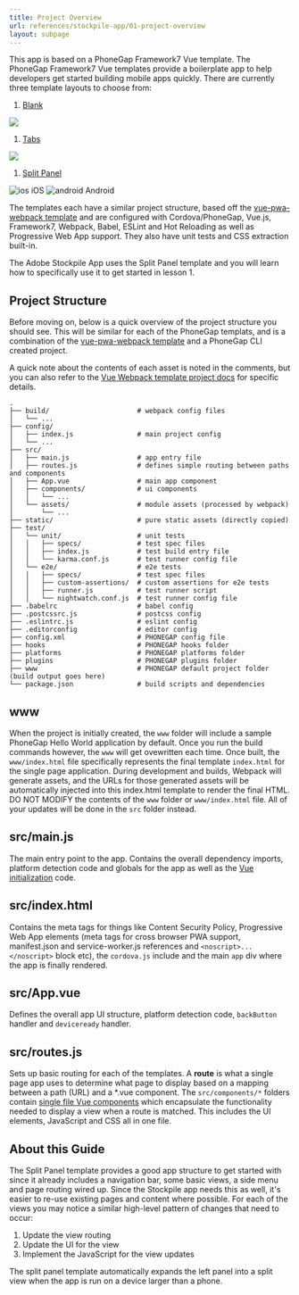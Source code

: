 ```yaml
---
title: Project Overview
url: references/stockpile-app/01-project-overview
layout: subpage
---
```


This app is based on a PhoneGap Framework7 Vue template. The PhoneGap Framework7 Vue templates provide a boilerplate app to help developers get started building mobile apps quickly. There are currently three template layouts to choose from:

1. [Blank](https://www.npmjs.com/package/phonegap-template-vue-f7-blank)

  ![](/images/stockpile/example-blank.png)

1. [Tabs](https://www.npmjs.com/package/phonegap-template-vue-f7-tabs)

  ![](/images/stockpile/example-tabs.png)

1. [Split Panel](https://www.npmjs.com/package/phonegap-template-vue-f7-split-panel)

  ![ios](/images/stockpile/example-split-iOS.png) iOS
  ![android](/images/stockpile/example-split-android.png) Android

The templates each have a similar project structure, based off the [vue-pwa-webpack template](https://github.com/vuejs-templates/pwa) and are configured with Cordova/PhoneGap, Vue.js, Framework7, Webpack, Babel, ESLint and Hot Reloading as well as Progressive Web App support. They also have unit tests and CSS extraction built-in.

The Adobe Stockpile App uses the Split Panel template and you will learn how to specifically use it to get started in lesson 1.

## Project Structure

Before moving on, below is a quick overview of the project structure you should see. This will be similar for each of the PhoneGap templats, and is a combination of the [vue-pwa-webpack template](https://github.com/vuejs-templates/pwa) and a PhoneGap CLI created project.

A quick note about the contents of each asset is noted in the comments, but you can also refer to the [Vue Webpack template project docs](https://github.com/vuejs-templates/webpack/blob/develop/docs/structure.md) for specific details.

```text
.
├── build/                      # webpack config files
│   └── ...
├── config/
│   ├── index.js                # main project config
│   └── ...
├── src/
│   ├── main.js                 # app entry file
│   ├── routes.js               # defines simple routing between paths and components
│   ├── App.vue                 # main app component
│   ├── components/             # ui components
│   │   └── ...
│   └── assets/                 # module assets (processed by webpack)
│       └── ...
├── static/                     # pure static assets (directly copied)
├── test/
│   └── unit/                   # unit tests
│   │   ├── specs/              # test spec files
│   │   ├── index.js            # test build entry file
│   │   └── karma.conf.js       # test runner config file
│   └── e2e/                    # e2e tests
│   │   ├── specs/              # test spec files
│   │   ├── custom-assertions/  # custom assertions for e2e tests
│   │   ├── runner.js           # test runner script
│   │   └── nightwatch.conf.js  # test runner config file
├── .babelrc                    # babel config
├── .postcssrc.js               # postcss config
├── .eslintrc.js                # eslint config
├── .editorconfig               # editor config
├── config.xml                  # PHONEGAP config file
├── hooks                       # PHONEGAP hooks folder
├── platforms                   # PHONEGAP platforms folder
├── plugins                     # PHONEGAP plugins folder
├── www                         # PHONEGAP default project folder (build output goes here)
└── package.json                # build scripts and dependencies
```

## www

When the project is initially created, the `www` folder will include a sample PhoneGap Hello World application by default. Once you run the build commands however, the `www` will get ovewritten each time. Once built, the `www/index.html` file specifically represents the final template `index.html` for the single page application. During development and builds, Webpack will generate assets, and the URLs for those generated assets will be automatically injected into this index.html template to render the final HTML. DO NOT MODIFY the contents of the `www` folder or `www/index.html` file. All of your updates will be done in the `src` folder instead.

## src/main.js

The main entry point to the app. Contains the overall dependency imports, platform detection code and globals for the app as well as the [Vue initialization](https://vuejs.org/v2/guide/instance.html) code.

## src/index.html

Contains the meta tags for things like Content Security Policy, Progressive Web App elements (meta tags for cross browser PWA support, manifest.json and service-worker.js references and `<noscript>...</noscript>` block etc), the `cordova.js` include and the main `app` div where the app is finally rendered.

## src/App.vue

Defines the overall app UI structure, platform detection code, `backButton` handler and `deviceready` handler.

## src/routes.js

Sets up basic routing for each of the templates. A **route** is what a single page app uses to determine what page to display based on a mapping between a path (URL) and a *.vue component. The `src/components/*` folders contain [single file Vue components](https://vuejs.org/v2/guide/single-file-components.html) which encapsulate the functionality needed to display a view when a route is matched. This includes the UI elements, JavaScript and CSS all in one file.

## About this Guide

The Split Panel template provides a good app structure to get started with since it already includes a navigation bar, some basic views, a side menu and page routing wired up. Since the Stockpile app needs this as well, it's easier to re-use existing pages and content where possible. For each of the views you may notice a similar high-level pattern of changes that need to occur:

1. Update the view routing
1. Update the UI for the view
1. Implement the JavaScript for the view updates

<div class="alert--tip">The split panel template automatically expands the left panel into a split view when the app is run on a device larger than a phone. </div>
